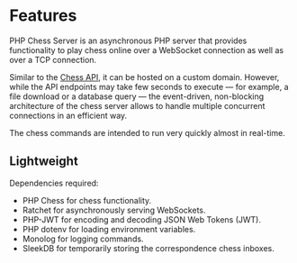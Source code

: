 # Features

PHP Chess Server is an asynchronous PHP server that provides functionality to play chess online over a WebSocket connection as well as over a TCP connection.

Similar to the [Chess API](https://chess-api.readthedocs.io/en/latest/), it can be hosted on a custom domain. However, while the API endpoints may take few seconds to execute — for example, a file download or a database query — the event-driven, non-blocking architecture of the chess server allows to handle multiple concurrent connections in an efficient way.

The chess commands are intended to run very quickly almost in real-time.

## Lightweight

Dependencies required:

- PHP Chess for chess functionality.
- Ratchet for asynchronously serving WebSockets.
- PHP-JWT for encoding and decoding JSON Web Tokens (JWT).
- PHP dotenv for loading environment variables.
- Monolog for logging commands.
- SleekDB for temporarily storing the correspondence chess inboxes.
